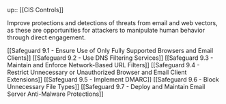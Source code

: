 up:: [[CIS Controls]]

Improve protections and detections of threats from email and web vectors, as these are opportunities for attackers to manipulate human behavior through direct engagement.

[[Safeguard 9.1 - Ensure Use of Only Fully Supported Browsers and Email Clients]]
[[Safeguard 9.2 - Use DNS Filtering Services]]
[[Safeguard 9.3 - Maintain and Enforce Network-Based URL Filters]]
[[Safeguard 9.4 - Restrict Unnecessary or Unauthorized Browser and Email Client Extensions]]
[[Safeguard 9.5 - Implement DMARC]]
[[Safeguard 9.6 - Block Unnecessary File Types]]
[[Safeguard 9.7 - Deploy and Maintain Email Server Anti-Malware Protections]]
